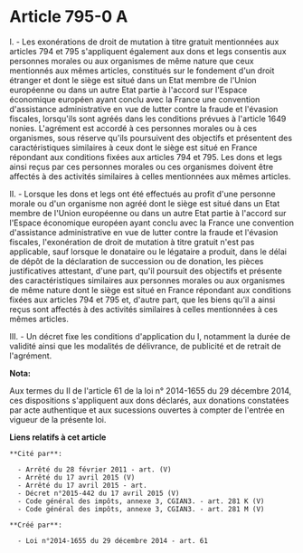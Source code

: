 # Article 795-0 A

I. - Les exonérations de droit de mutation à titre gratuit mentionnées aux articles 794 et 795 s'appliquent également aux
dons et legs consentis aux personnes morales ou aux organismes de même nature que ceux mentionnés aux mêmes articles,
constitués sur le fondement d'un droit étranger et dont le siège est situé dans un Etat membre de l'Union européenne ou dans
un autre Etat partie à l'accord sur l'Espace économique européen ayant conclu avec la France une convention d'assistance
administrative en vue de lutter contre la fraude et l'évasion fiscales, lorsqu'ils sont agréés dans les conditions prévues à
l'article 1649 nonies. L'agrément est accordé à ces personnes morales ou à ces organismes, sous réserve qu'ils poursuivent
des objectifs et présentent des caractéristiques similaires à ceux dont le siège est situé en France répondant aux conditions
fixées aux articles 794 et 795. Les dons et legs ainsi reçus par ces personnes morales ou ces organismes doivent être
affectés à des activités similaires à celles mentionnées aux mêmes articles.

II. - Lorsque les dons et legs ont été effectués au profit d'une personne morale ou d'un organisme non agréé dont le siège
est situé dans un Etat membre de l'Union européenne ou dans un autre Etat partie à l'accord sur l'Espace économique européen
ayant conclu avec la France une convention d'assistance administrative en vue de lutter contre la fraude et l'évasion
fiscales, l'exonération de droit de mutation à titre gratuit n'est pas applicable, sauf lorsque le donataire ou le légataire
a produit, dans le délai de dépôt de la déclaration de succession ou de donation, les pièces justificatives attestant, d'une
part, qu'il poursuit des objectifs et présente des caractéristiques similaires aux personnes morales ou aux organismes de
même nature dont le siège est situé en France répondant aux conditions fixées aux articles 794 et 795 et, d'autre part, que
les biens qu'il a ainsi reçus sont affectés à des activités similaires à celles mentionnées à ces mêmes articles.

III. - Un décret fixe les conditions d'application du I, notamment la durée de validité ainsi que les modalités de
délivrance, de publicité et de retrait de l'agrément.

**Nota:**

Aux termes du II de l'article 61 de la loi n° 2014-1655 du 29 décembre 2014, ces dispositions s'appliquent aux dons déclarés,
aux donations constatées par acte authentique et aux sucessions ouvertes à compter de l'entrée en vigueur de la présente loi.

**Liens relatifs à cet article**

	**Cité par**:

	  - Arrêté du 28 février 2011 - art. (V)
	  - Arrêté du 17 avril 2015 (V)
	  - Arrêté du 17 avril 2015 - art.
	  - Décret n°2015-442 du 17 avril 2015 (V)
	  - Code général des impôts, annexe 3, CGIAN3. - art. 281 K (V)
	  - Code général des impôts, annexe 3, CGIAN3. - art. 281 M (V)

	**Créé par**:

	  - Loi n°2014-1655 du 29 décembre 2014 - art. 61
